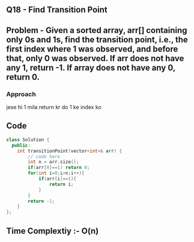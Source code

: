 ## Q18 - Find Transition Point

## Problem - Given a sorted array, arr[] containing only 0s and 1s, find the transition point, i.e., the first index where 1 was observed, and before that, only 0 was observed.  If arr does not have any 1, return -1. If array does not have any 0, return 0.
### Approach
jese hi 1 mila return kr do 1 ke index ko
## Code
```cpp
class Solution {
  public:
    int transitionPoint(vector<int>& arr) {
        // code here
        int n = arr.size();
        if(arr[0]==1) return 0;
        for(int i=0;i<n;i++){
            if(arr[i]==1){
                return i;
            }
        }
        return -1;
    }
};
```
## Time Complextiy :- O(n) 
